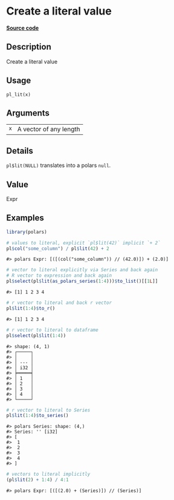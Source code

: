 

# Create a literal value

[**Source code**](https://github.com/pola-rs/r-polars/tree/8dac37e8bf89bcd080a13d0ed20dd1dc2bee615f/R/functions__lazy.R#L30)

## Description

Create a literal value

## Usage

<pre><code class='language-R'>pl_lit(x)
</code></pre>

## Arguments

<table>
<tr>
<td style="white-space: nowrap; font-family: monospace; vertical-align: top">
<code id="x">x</code>
</td>
<td>
A vector of any length
</td>
</tr>
</table>

## Details

<code>pl$lit(NULL)</code> translates into a polars <code>null</code>.

## Value

Expr

## Examples

``` r
library(polars)

# values to literal, explicit `pl$lit(42)` implicit `+ 2`
pl$col("some_column") / pl$lit(42) + 2
```

    #> polars Expr: [([(col("some_column")) // (42.0)]) + (2.0)]

``` r
# vector to literal explicitly via Series and back again
# R vector to expression and back again
pl$select(pl$lit(as_polars_series(1:4)))$to_list()[[1L]]
```

    #> [1] 1 2 3 4

``` r
# r vector to literal and back r vector
pl$lit(1:4)$to_r()
```

    #> [1] 1 2 3 4

``` r
# r vector to literal to dataframe
pl$select(pl$lit(1:4))
```

    #> shape: (4, 1)
    #> ┌─────┐
    #> │     │
    #> │ --- │
    #> │ i32 │
    #> ╞═════╡
    #> │ 1   │
    #> │ 2   │
    #> │ 3   │
    #> │ 4   │
    #> └─────┘

``` r
# r vector to literal to Series
pl$lit(1:4)$to_series()
```

    #> polars Series: shape: (4,)
    #> Series: '' [i32]
    #> [
    #>  1
    #>  2
    #>  3
    #>  4
    #> ]

``` r
# vectors to literal implicitly
(pl$lit(2) + 1:4) / 4:1
```

    #> polars Expr: [([(2.0) + (Series)]) // (Series)]
